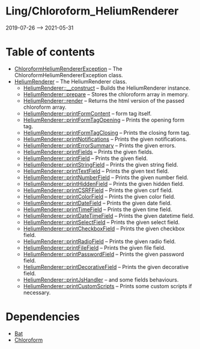 Ling/Chloroform_HeliumRenderer
================
2019-07-26 --> 2021-05-31




Table of contents
===========

- [ChloroformHeliumRendererException](https://github.com/lingtalfi/Chloroform_HeliumRenderer/blob/master/doc/api/Ling/Chloroform_HeliumRenderer/Exception/ChloroformHeliumRendererException.md) &ndash; The ChloroformHeliumRendererException class.
- [HeliumRenderer](https://github.com/lingtalfi/Chloroform_HeliumRenderer/blob/master/doc/api/Ling/Chloroform_HeliumRenderer/HeliumRenderer.md) &ndash; The HeliumRenderer class.
    - [HeliumRenderer::__construct](https://github.com/lingtalfi/Chloroform_HeliumRenderer/blob/master/doc/api/Ling/Chloroform_HeliumRenderer/HeliumRenderer/__construct.md) &ndash; Builds the HeliumRenderer instance.
    - [HeliumRenderer::prepare](https://github.com/lingtalfi/Chloroform_HeliumRenderer/blob/master/doc/api/Ling/Chloroform_HeliumRenderer/HeliumRenderer/prepare.md) &ndash; Stores the chloroform array in memory.
    - [HeliumRenderer::render](https://github.com/lingtalfi/Chloroform_HeliumRenderer/blob/master/doc/api/Ling/Chloroform_HeliumRenderer/HeliumRenderer/render.md) &ndash; Returns the html version of the passed chloroform array.
    - [HeliumRenderer::printFormContent](https://github.com/lingtalfi/Chloroform_HeliumRenderer/blob/master/doc/api/Ling/Chloroform_HeliumRenderer/HeliumRenderer/printFormContent.md) &ndash; form tag itself.
    - [HeliumRenderer::printFormTagOpening](https://github.com/lingtalfi/Chloroform_HeliumRenderer/blob/master/doc/api/Ling/Chloroform_HeliumRenderer/HeliumRenderer/printFormTagOpening.md) &ndash; Prints the opening form tag.
    - [HeliumRenderer::printFormTagClosing](https://github.com/lingtalfi/Chloroform_HeliumRenderer/blob/master/doc/api/Ling/Chloroform_HeliumRenderer/HeliumRenderer/printFormTagClosing.md) &ndash; Prints the closing form tag.
    - [HeliumRenderer::printNotifications](https://github.com/lingtalfi/Chloroform_HeliumRenderer/blob/master/doc/api/Ling/Chloroform_HeliumRenderer/HeliumRenderer/printNotifications.md) &ndash; Prints the given notifications.
    - [HeliumRenderer::printErrorSummary](https://github.com/lingtalfi/Chloroform_HeliumRenderer/blob/master/doc/api/Ling/Chloroform_HeliumRenderer/HeliumRenderer/printErrorSummary.md) &ndash; Prints the given errors.
    - [HeliumRenderer::printFields](https://github.com/lingtalfi/Chloroform_HeliumRenderer/blob/master/doc/api/Ling/Chloroform_HeliumRenderer/HeliumRenderer/printFields.md) &ndash; Prints the given fields.
    - [HeliumRenderer::printField](https://github.com/lingtalfi/Chloroform_HeliumRenderer/blob/master/doc/api/Ling/Chloroform_HeliumRenderer/HeliumRenderer/printField.md) &ndash; Prints the given field.
    - [HeliumRenderer::printStringField](https://github.com/lingtalfi/Chloroform_HeliumRenderer/blob/master/doc/api/Ling/Chloroform_HeliumRenderer/HeliumRenderer/printStringField.md) &ndash; Prints the given string field.
    - [HeliumRenderer::printTextField](https://github.com/lingtalfi/Chloroform_HeliumRenderer/blob/master/doc/api/Ling/Chloroform_HeliumRenderer/HeliumRenderer/printTextField.md) &ndash; Prints the given text field.
    - [HeliumRenderer::printNumberField](https://github.com/lingtalfi/Chloroform_HeliumRenderer/blob/master/doc/api/Ling/Chloroform_HeliumRenderer/HeliumRenderer/printNumberField.md) &ndash; Prints the given number field.
    - [HeliumRenderer::printHiddenField](https://github.com/lingtalfi/Chloroform_HeliumRenderer/blob/master/doc/api/Ling/Chloroform_HeliumRenderer/HeliumRenderer/printHiddenField.md) &ndash; Prints the given hidden field.
    - [HeliumRenderer::printCSRFField](https://github.com/lingtalfi/Chloroform_HeliumRenderer/blob/master/doc/api/Ling/Chloroform_HeliumRenderer/HeliumRenderer/printCSRFField.md) &ndash; Prints the given csrf field.
    - [HeliumRenderer::printColorField](https://github.com/lingtalfi/Chloroform_HeliumRenderer/blob/master/doc/api/Ling/Chloroform_HeliumRenderer/HeliumRenderer/printColorField.md) &ndash; Prints the given color field.
    - [HeliumRenderer::printDateField](https://github.com/lingtalfi/Chloroform_HeliumRenderer/blob/master/doc/api/Ling/Chloroform_HeliumRenderer/HeliumRenderer/printDateField.md) &ndash; Prints the given date field.
    - [HeliumRenderer::printTimeField](https://github.com/lingtalfi/Chloroform_HeliumRenderer/blob/master/doc/api/Ling/Chloroform_HeliumRenderer/HeliumRenderer/printTimeField.md) &ndash; Prints the given time field.
    - [HeliumRenderer::printDateTimeField](https://github.com/lingtalfi/Chloroform_HeliumRenderer/blob/master/doc/api/Ling/Chloroform_HeliumRenderer/HeliumRenderer/printDateTimeField.md) &ndash; Prints the given datetime field.
    - [HeliumRenderer::printSelectField](https://github.com/lingtalfi/Chloroform_HeliumRenderer/blob/master/doc/api/Ling/Chloroform_HeliumRenderer/HeliumRenderer/printSelectField.md) &ndash; Prints the given select field.
    - [HeliumRenderer::printCheckboxField](https://github.com/lingtalfi/Chloroform_HeliumRenderer/blob/master/doc/api/Ling/Chloroform_HeliumRenderer/HeliumRenderer/printCheckboxField.md) &ndash; Prints the given checkbox field.
    - [HeliumRenderer::printRadioField](https://github.com/lingtalfi/Chloroform_HeliumRenderer/blob/master/doc/api/Ling/Chloroform_HeliumRenderer/HeliumRenderer/printRadioField.md) &ndash; Prints the given radio field.
    - [HeliumRenderer::printFileField](https://github.com/lingtalfi/Chloroform_HeliumRenderer/blob/master/doc/api/Ling/Chloroform_HeliumRenderer/HeliumRenderer/printFileField.md) &ndash; Prints the given file field.
    - [HeliumRenderer::printPasswordField](https://github.com/lingtalfi/Chloroform_HeliumRenderer/blob/master/doc/api/Ling/Chloroform_HeliumRenderer/HeliumRenderer/printPasswordField.md) &ndash; Prints the given password field.
    - [HeliumRenderer::printDecorativeField](https://github.com/lingtalfi/Chloroform_HeliumRenderer/blob/master/doc/api/Ling/Chloroform_HeliumRenderer/HeliumRenderer/printDecorativeField.md) &ndash; Prints the given decorative field.
    - [HeliumRenderer::printJsHandler](https://github.com/lingtalfi/Chloroform_HeliumRenderer/blob/master/doc/api/Ling/Chloroform_HeliumRenderer/HeliumRenderer/printJsHandler.md) &ndash; and some fields behaviours.
    - [HeliumRenderer::printCustomScripts](https://github.com/lingtalfi/Chloroform_HeliumRenderer/blob/master/doc/api/Ling/Chloroform_HeliumRenderer/HeliumRenderer/printCustomScripts.md) &ndash; Prints some custom scripts if necessary.


Dependencies
============
- [Bat](https://github.com/lingtalfi/Bat)
- [Chloroform](https://github.com/lingtalfi/Chloroform)


